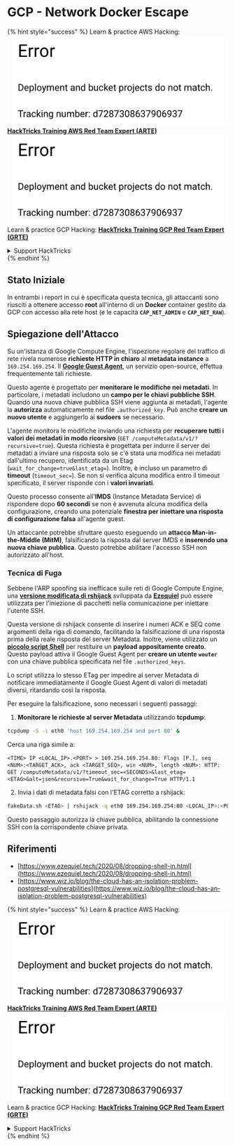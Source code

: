 # GCP - Network Docker Escape

{% hint style="success" %}
Learn & practice AWS Hacking:<img src="../../../.gitbook/assets/image (1) (1).png" alt="" data-size="line">[**HackTricks Training AWS Red Team Expert (ARTE)**](https://training.hacktricks.xyz/courses/arte)<img src="../../../.gitbook/assets/image (1) (1).png" alt="" data-size="line">\
Learn & practice GCP Hacking: <img src="../../../.gitbook/assets/image (2).png" alt="" data-size="line">[**HackTricks Training GCP Red Team Expert (GRTE)**<img src="../../../.gitbook/assets/image (2).png" alt="" data-size="line">](https://training.hacktricks.xyz/courses/grte)

<details>

<summary>Support HackTricks</summary>

* Check the [**subscription plans**](https://github.com/sponsors/carlospolop)!
* **Join the** 💬 [**Discord group**](https://discord.gg/hRep4RUj7f) or the [**telegram group**](https://t.me/peass) or **follow** us on **Twitter** 🐦 [**@hacktricks\_live**](https://twitter.com/hacktricks\_live)**.**
* **Share hacking tricks by submitting PRs to the** [**HackTricks**](https://github.com/carlospolop/hacktricks) and [**HackTricks Cloud**](https://github.com/carlospolop/hacktricks-cloud) github repos.

</details>
{% endhint %}

## Stato Iniziale

In entrambi i report in cui è specificata questa tecnica, gli attaccanti sono riusciti a ottenere accesso **root** all'interno di un **Docker** container gestito da GCP con accesso alla rete host (e le capacità **`CAP_NET_ADMIN`** e **`CAP_NET_RAW`**).

## Spiegazione dell'Attacco

Su un'istanza di Google Compute Engine, l'ispezione regolare del traffico di rete rivela numerose **richieste HTTP in chiaro** al **metadata instance** a `169.254.169.254`. Il [**Google Guest Agent**](https://github.com/GoogleCloudPlatform/guest-agent), un servizio open-source, effettua frequentemente tali richieste.

Questo agente è progettato per **monitorare le modifiche nei metadati**. In particolare, i metadati includono un **campo per le chiavi pubbliche SSH**. Quando una nuova chiave pubblica SSH viene aggiunta ai metadati, l'agente la **autorizza** automaticamente nel file `.authorized_key`. Può anche **creare un nuovo utente** e aggiungerlo ai **sudoers** se necessario.

L'agente monitora le modifiche inviando una richiesta per **recuperare tutti i valori dei metadati in modo ricorsivo** (`GET /computeMetadata/v1/?recursive=true`). Questa richiesta è progettata per indurre il server dei metadati a inviare una risposta solo se c'è stata una modifica nei metadati dall'ultimo recupero, identificata da un Etag (`wait_for_change=true&last_etag=`). Inoltre, è incluso un parametro di **timeout** (`timeout_sec=`). Se non si verifica alcuna modifica entro il timeout specificato, il server risponde con i **valori invariati**.

Questo processo consente all'**IMDS** (Instance Metadata Service) di rispondere dopo **60 secondi** se non è avvenuta alcuna modifica della configurazione, creando una potenziale **finestra per iniettare una risposta di configurazione falsa** all'agente guest.

Un attaccante potrebbe sfruttare questo eseguendo un **attacco Man-in-the-Middle (MitM)**, falsificando la risposta dal server IMDS e **inserendo una nuova chiave pubblica**. Questo potrebbe abilitare l'accesso SSH non autorizzato all'host.

### Tecnica di Fuga

Sebbene l'ARP spoofing sia inefficace sulle reti di Google Compute Engine, una [**versione modificata di rshijack**](https://github.com/ezequielpereira/rshijack) sviluppata da [**Ezequiel**](https://www.ezequiel.tech/2020/08/dropping-shell-in.html) può essere utilizzata per l'iniezione di pacchetti nella comunicazione per iniettare l'utente SSH.

Questa versione di rshijack consente di inserire i numeri ACK e SEQ come argomenti della riga di comando, facilitando la falsificazione di una risposta prima della reale risposta del server Metadata. Inoltre, viene utilizzato un [**piccolo script Shell**](https://gist.github.com/ezequielpereira/914c2aae463409e785071213b059f96c#file-fakedata-sh) per restituire un **payload appositamente creato**. Questo payload attiva il Google Guest Agent per **creare un utente `wouter`** con una chiave pubblica specificata nel file `.authorized_keys`.

Lo script utilizza lo stesso ETag per impedire al server Metadata di notificare immediatamente il Google Guest Agent di valori di metadati diversi, ritardando così la risposta.

Per eseguire la falsificazione, sono necessari i seguenti passaggi:

1. **Monitorare le richieste al server Metadata** utilizzando **tcpdump**:
```bash
tcpdump -S -i eth0 'host 169.254.169.254 and port 80' &
```
Cerca una riga simile a:
```
<TIME> IP <LOCAL_IP>.<PORT> > 169.254.169.254.80: Flags [P.], seq <NUM>:<TARGET_ACK>, ack <TARGET_SEQ>, win <NUM>, length <NUM>: HTTP: GET /computeMetadata/v1/?timeout_sec=<SECONDS>&last_etag=<ETAG>&alt=json&recursive=True&wait_for_change=True HTTP/1.1
```
2. Invia i dati di metadata falsi con l'ETAG corretto a rshijack:
```bash
fakeData.sh <ETAG> | rshijack -q eth0 169.254.169.254:80 <LOCAL_IP>:<PORT> <TARGET_SEQ> <TARGET_ACK>; ssh -i id_rsa -o StrictHostKeyChecking=no wouter@localhost
```
Questo passaggio autorizza la chiave pubblica, abilitando la connessione SSH con la corrispondente chiave privata.

## Riferimenti

* [https://www.ezequiel.tech/2020/08/dropping-shell-in.html](https://www.ezequiel.tech/2020/08/dropping-shell-in.html)
* [https://www.wiz.io/blog/the-cloud-has-an-isolation-problem-postgresql-vulnerabilities](https://www.wiz.io/blog/the-cloud-has-an-isolation-problem-postgresql-vulnerabilities)

{% hint style="success" %}
Learn & practice AWS Hacking:<img src="../../../.gitbook/assets/image (1) (1).png" alt="" data-size="line">[**HackTricks Training AWS Red Team Expert (ARTE)**](https://training.hacktricks.xyz/courses/arte)<img src="../../../.gitbook/assets/image (1) (1).png" alt="" data-size="line">\
Learn & practice GCP Hacking: <img src="../../../.gitbook/assets/image (2).png" alt="" data-size="line">[**HackTricks Training GCP Red Team Expert (GRTE)**<img src="../../../.gitbook/assets/image (2).png" alt="" data-size="line">](https://training.hacktricks.xyz/courses/grte)

<details>

<summary>Support HackTricks</summary>

* Check the [**subscription plans**](https://github.com/sponsors/carlospolop)!
* **Join the** 💬 [**Discord group**](https://discord.gg/hRep4RUj7f) or the [**telegram group**](https://t.me/peass) or **follow** us on **Twitter** 🐦 [**@hacktricks\_live**](https://twitter.com/hacktricks\_live)**.**
* **Share hacking tricks by submitting PRs to the** [**HackTricks**](https://github.com/carlospolop/hacktricks) and [**HackTricks Cloud**](https://github.com/carlospolop/hacktricks-cloud) github repos.

</details>
{% endhint %}
